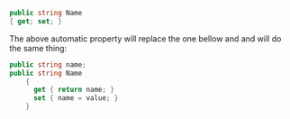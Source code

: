 ```C#
public string Name
{ get; set; }
```
The above automatic property will replace the one bellow and and will do the same thing: 
```C#
public string name;
public string Name
    {
      get { return name; }
      set { name = value; }
    }
```
